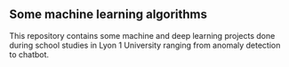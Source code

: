<h2>Some machine learning algorithms</h2>
<p>This repository contains some machine and deep learning projects done during school studies in Lyon 1 University ranging from anomaly detection to chatbot.</p>
